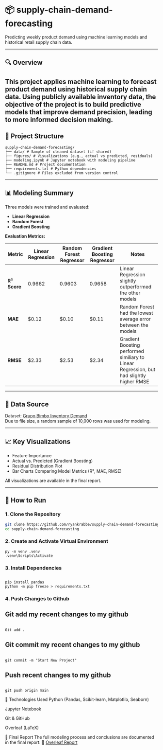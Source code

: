 # 📦 supply-chain-demand-forecasting

Predicting weekly product demand using machine learning models and historical retail supply chain data.

---

## 🔍 Overview

This project applies machine learning to forecast product demand using historical supply chain data. Using publicly available inventory data, the objective of the project is to build predictive models that improve demand precision, leading to more informed decision making.
---

## 📁 Project Structure

```
supply-chain-demand-forecasting/
├── data/ # Sample of cleaned dataset (if shared)
├── figures/ # Visualizations (e.g., actual vs predicted, residuals)
├── modeling.ipynb # Jupyter notebook with modeling pipeline
├── README.md # Project documentation
├── requirements.txt # Python dependencies
└── .gitignore # Files excluded from version control
```

---

## 📊 Modeling Summary

Three models were trained and evaluated:
- **Linear Regression**
- **Random Forest**
- **Gradient Boosting**

**Evaluation Metrics:**

| Metric         | Linear Regression | Random Forest Regressor | Gradient Boosting Regressor | Notes |
|----------------|--------------------|--------------------------|------------------------------|-------|
| **R² Score**   | 0.9662             | 0.9603                   | 0.9658                       | Linear Regression slightly outperformed the other models |
| **MAE**        | $0.12              | $0.10                    | $0.11                        | Random Forest had the lowest average error between the models |
| **RMSE**       | $2.33              | $2.53                    | $2.34                        | Gradient Boosting performed similiary to Linear Regression, but had slightly higher RMSE |

---

## 📂 Data Source

Dataset: [Grupo Bimbo Inventory Demand](https://www.kaggle.com/competitions/grupo-bimbo-inventory-demand)  
Due to file size, a random sample of 10,000 rows was used for modeling.

---

## 📈 Key Visualizations

- Feature Importance
- Actual vs. Predicted (Gradient Boosting)
- Residual Distribution Plot
- Bar Charts Comparing Model Metrics (R², MAE, RMSE)

All visualizations are available in the final report.

---

## 🚀 How to Run

### 1. Clone the Repository

```bash
git clone https://github.com/ryankrabbe/supply-chain-demand-forecasting.git
cd supply-chain-demand-forecasting

```

### 2. Create and Activate Virtual Environment

```shell
py -m venv .venv
.venv\Scripts\Activate

```

### 3. Install Dependencies

```shell

pip install pandas
python -m pip freeze > requirements.txt

```

### 4. Push Changes to Github

## Git add my recent changes to my github
```shell

Git add .

```

## Git commit my recent changes to my github

```shell

git commit -m "Start New Project"

```

## Push recent changes to my github

```shell

git push origin main

```

🧠 Technologies Used
Python (Pandas, Scikit-learn, Matplotlib, Seaborn)

Jupyter Notebook

Git & GitHub

Overleaf (LaTeX)

📄 Final Report
The full modeling process and conclusions are documented in the final report:
📘 [Overleaf Report](https://www.overleaf.com/read/wkkcscvjcjfb#fc399e)